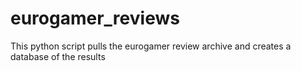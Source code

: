# eurogamer_reviews
This python script pulls the eurogamer review archive and creates a database of the results
